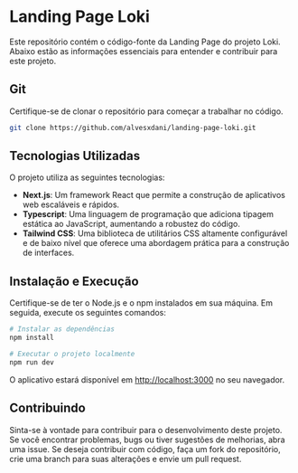 # Landing Page Loki

Este repositório contém o código-fonte da Landing Page do projeto Loki. Abaixo estão as informações essenciais para entender e contribuir para este projeto.

## Git

Certifique-se de clonar o repositório para começar a trabalhar no código.

```bash
git clone https://github.com/alvesxdani/landing-page-loki.git
```

## Tecnologias Utilizadas

O projeto utiliza as seguintes tecnologias:

- **Next.js**: Um framework React que permite a construção de aplicativos web escaláveis e rápidos.
- **Typescript**: Uma linguagem de programação que adiciona tipagem estática ao JavaScript, aumentando a robustez do código.
- **Tailwind CSS**: Uma biblioteca de utilitários CSS altamente configurável e de baixo nível que oferece uma abordagem prática para a construção de interfaces.

## Instalação e Execução

Certifique-se de ter o Node.js e o npm instalados em sua máquina. Em seguida, execute os seguintes comandos:

```bash
# Instalar as dependências
npm install

# Executar o projeto localmente
npm run dev
```

O aplicativo estará disponível em [http://localhost:3000](http://localhost:3000) no seu navegador.

## Contribuindo

Sinta-se à vontade para contribuir para o desenvolvimento deste projeto. Se você encontrar problemas, bugs ou tiver sugestões de melhorias, abra uma issue. Se deseja contribuir com código, faça um fork do repositório, crie uma branch para suas alterações e envie um pull request.
